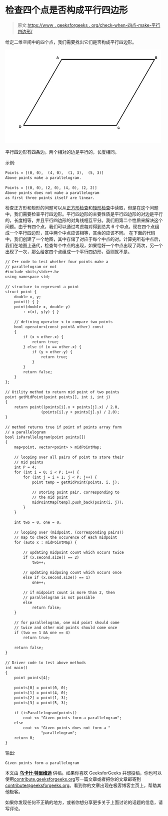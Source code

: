 # 检查四个点是否构成平行四边形

> 原文:[https://www . geeksforgeeks . org/check-when-四点-make-平行四边形/](https://www.geeksforgeeks.org/check-whether-four-points-make-parallelogram/)

给定二维空间中的四个点，我们需要找出它们是否构成平行四边形。

![parallelogram.](img/9c25b14b1b750c38b8e05b994eaef8db.png)

平行四边形有四条边。两个相对的边是平行的，长度相同。

示例:

```
Points = [(0, 0),  (4, 0),  (1, 3),  (5, 3)]
Above points make a parallelogram.

Points = [(0, 0), (2, 0), (4, 0), (2, 2)]
Above points does not make a parallelogram 
as first three points itself are linear.

```

检查正方形和矩形的问题可以从[正方形检查](https://www.geeksforgeeks.org/check-given-four-points-form-square/)和[矩形检查](https://www.geeksforgeeks.org/check-four-segments-form-rectangle/)中读取，但是在这个问题中，我们需要检查平行四边形。平行四边形的主要性质是平行四边形的对边是平行的，长度相等，并且平行四边形的对角线相互平分。我们用第二个性质来解决这个问题。由于有四个点，我们可以通过考虑每对得到总共 6 个中点。现在四个点组成一个平行四边形，其中两个中点应该相等，其余的应该不同。
在下面的代码中，我们创建了一个地图，其中存储了对应于每个中点的对。计算完所有中点后，我们在地图上迭代，检查每个中点的出现，如果恰好一个中点出现了两次，另一个出现了一次，那么给定四个点组成一个平行四边形，否则就不是。

```
// C++ code to test whether four points make a 
// parallelogram or not
#include <bits/stdc++.h>
using namespace std;

// structure to represent a point
struct point {
    double x, y;
    point() { }
    point(double x, double y)
        : x(x), y(y) { }

    // defining operator < to compare two points
    bool operator<(const point& other) const
    {
        if (x < other.x) {
            return true;
        } else if (x == other.x) {
            if (y < other.y) {
                return true;
            }
        }
        return false;
    }
};

// Utility method to return mid point of two points
point getMidPoint(point points[], int i, int j)
{
    return point((points[i].x + points[j].x) / 2.0, 
                (points[i].y + points[j].y) / 2.0);
}

// method returns true if point of points array form 
// a parallelogram
bool isParallelogram(point points[])
{ 
    map<point, vector<point> > midPointMap;

    // looping over all pairs of point to store their
    // mid points
    int P = 4;
    for (int i = 0; i < P; i++) {
        for (int j = i + 1; j < P; j++) {
            point temp = getMidPoint(points, i, j);

            // storing point pair, corresponding to
            // the mid point
            midPointMap[temp].push_back(point(i, j));
        }
    }

    int two = 0, one = 0;

    // looping over (midpoint, (corresponding pairs)) 
    // map to check the occurence of each midpoint
    for (auto x : midPointMap) {

        // updating midpoint count which occurs twice
        if (x.second.size() == 2) 
            two++;

        // updating midpoing count which occurs once
        else if (x.second.size() == 1) 
            one++;

        // if midpoint count is more than 2, then 
        // parallelogram is not possible
        else
            return false;     
    }

    // for parallelogram, one mid point should come 
    // twice and other mid points should come once
    if (two == 1 && one == 4) 
        return true;

    return false;
}

// Driver code to test above methods
int main()
{
    point points[4];

    points[0] = point(0, 0);
    points[1] = point(4, 0);
    points[2] = point(1, 3);
    points[3] = point(5, 3);

    if (isParallelogram(points)) 
        cout << "Given points form a parallelogram";
    else
        cout << "Given points does not form a "
                "parallelogram";
    return 0;
}
```

输出:

```
Given points form a parallelogram

```

本文由 **[乌卡什·特里维迪](https://in.linkedin.com/in/utkarsh-trivedi-253069a7)** 供稿。如果你喜欢 GeeksforGeeks 并想投稿，你也可以使用[contribute.geeksforgeeks.org](http://www.contribute.geeksforgeeks.org)写一篇文章或者把你的文章邮寄到 contribute@geeksforgeeks.org。看到你的文章出现在极客博客主页上，帮助其他极客。

如果你发现任何不正确的地方，或者你想分享更多关于上面讨论的话题的信息，请写评论。